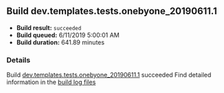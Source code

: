 ## Build dev.templates.tests.onebyone_20190611.1
- **Build result:** `succeeded`
- **Build queued:** 6/11/2019 5:00:01 AM
- **Build duration:** 641.89 minutes
### Details
Build [dev.templates.tests.onebyone_20190611.1](https://winappstudio.visualstudio.com/web/build.aspx?pcguid=a4ef43be-68ce-4195-a619-079b4d9834c2&builduri=vstfs%3a%2f%2f%2fBuild%2fBuild%2f28516) succeeded
Find detailed information in the [build log files](https://uwpctdiags.blob.core.windows.net/buildlogs/dev.templates.tests.onebyone_20190611.1_logs.zip)
